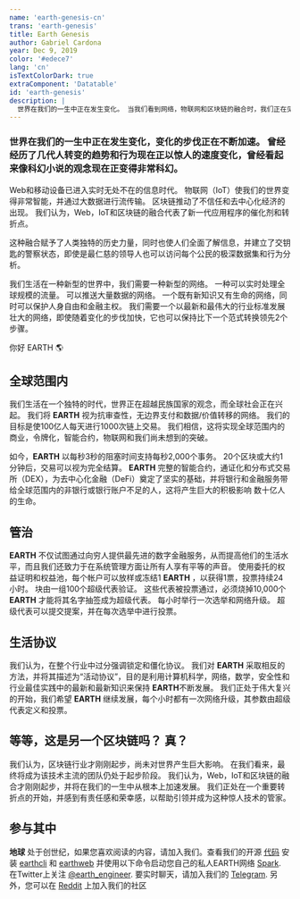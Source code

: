 ```yaml
---
name: 'earth-genesis-cn'
trans: 'earth-genesis'
title: Earth Genesis
author: Gabriel Cardona
year: Dec 9, 2019
color: '#edece7'
lang: 'cn'
isTextColorDark: true
extraComponent: 'Datatable'
id: 'earth-genesis'
description: |
  世界在我们的一生中正在发生变化。 当我们看到网络，物联网和区块链的融合时，我们正在见证数字和物理的融合。 我们需要一种用于新型世界的新型网络。
---
```


### 世界在我们的一生中正在发生变化，变化的步伐正在不断加速。 曾经经历了几代人转变的趋势和行为现在正以惊人的速度变化，曾经看起来像科幻小说的观念现在正变得非常科幻。


Web和移动设备已进入实时无处不在的信息时代。 物联网（IoT）使我们的世界变得非常智能，并通过大数据进行流传输。 区块链推动了不信任和去中心化经济的出现。 我们认为，Web，IoT和区块链的融合代表了新一代应用程序的催化剂和转折点。

这种融合赋予了人类独特的历史力量，同时也使人们全面了解信息，并建立了交钥匙的警察状态，即使是最仁慈的领导人也可以访问每个公民的极深数据集和行为分析。

我们生活在一种新型的世界中，我们需要一种新型的网络。 一种可以实时处理全球规模的流量。 可以推送大量数据的网络。 一个既有新知识又有生命的网络，同时可以保护人身自由和金融主权。 我们需要一个以最新和最伟大的行业标准发展壮大的网络，即使随着变化的步伐加快，它也可以保持比下一个范式转换领先2个步骤。


你好 EARTH 🌎

<image-responsive
    imageURL="blog/earth-genesis/globalscale.jpg"
    width="100%"
    alt="Global scale"
/>

## 全球范围内

我们生活在一个独特的时代，世界正在超越民族国家的观念，而全球社会正在兴起。 我们将 **EARTH** 视为抗审查性，无边界支付和数据/价值转移的网络。 我们的目标是使100亿人每天进行1000次链上交易。 我们相信，这将实现全球范围内的商业，令牌化，智能合约，物联网和我们尚未想到的突破。 

如今，**EARTH** 以每秒3秒的阻塞时间支持每秒2,000个事务。 20个区块或大约1分钟后，交易可以视为完全结算。 **EARTH** 完整的智能合约，通证化和分布式交易所（DEX），为去中心化金融（DeFi）奠定了坚实的基础，并将银行和金融服务带给全球范围内的非银行或银行账户不足的人，这将产生巨大的积极影响 数十亿人的生命。

## 管治

**EARTH** 不仅试图通过向穷人提供最先进的数字金融服务，从而提高他们的生活水平，而且我们还致力于在系统管理方面让所有人享有平等的声音。 使用委托的权益证明和权益池，每个帐户可以放样或冻结1 **EARTH** ，以获得1票，投票持续24小时。 块由一组100个超级代表验证。 这些代表被投票通过，必须烧掉10,000个 **EARTH** 才能将其名字抽签成为超级代表。 每小时举行一次选举和网络升级。 超级代表可以提交提案，并在每次选举中进行投票。

<image-responsive
    imageURL="blog/earth-genesis/alive.jpg"
    width="100%"
    alt="Alive"
/>

## 生活协议

我们认为，在整个行业中过分强调锁定和僵化协议。 我们对 **EARTH** 采取相反的方法，并将其描述为“活动协议”，目的是利用计算机科学，网络，数学，安全性和行业最佳实践中的最新和最新知识来保持 **EARTH**不断发展。 我们正处于伟大复兴的开始，我们希望 **EARTH** 继续发展，每个小时都有一次网络升级，其参数由超级代表定义和投票。

## 等等，这是另一个区块链吗？ 真？

我们认为，区块链行业才刚刚起步，尚未对世界产生巨大影响。 在我们看来，最终将成为该技术主流的团队仍处于起步阶段。 我们认为，Web，IoT和区块链的融合才刚刚起步，并将在我们的一生中从根本上加速发展。 我们正处在一个重要转折点的开始，并感到有责任感和荣幸感，以帮助引领并成为这种惊人技术的管家。

<image-responsive
    imageURL="blog/earth-genesis/people.jpg"
    width="100%"
    alt="Get involved"
/>

## 参与其中

**地球** 处于创世纪，如果您喜欢阅读的内容，请加入我们。查看我们的开源 [代码](https://github.com/earthengineering) 安装 [earthcli](https://www.npmjs.com/package/earthcli) 和 [earthweb](https://www.npmjs.com/package/earthweb) 并使用以下命令启动您自己的私人EARTH网络 [Spark](https://github.com/EarthEngineering/spark). 在Twitter上关注 [@earth_engineer](https://twitter.com/earth_engineer). 要实时聊天，请加入我们的 [Telegram](https://t.me/earthengineering). 另外，您可以在 [Reddit](https://www.reddit.com/r/EarthEngineering) 上加入我们的社区
